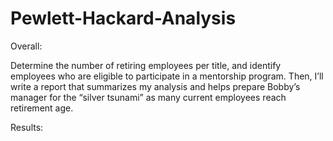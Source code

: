 # Pewlett-Hackard-Analysis

Overall:

  Determine the number of retiring employees per title, and identify employees who are eligible to participate in a mentorship program. Then, I’ll write a report that summarizes my analysis and helps prepare Bobby’s manager for the “silver tsunami” as many current employees reach retirement age.
  
Results:

  
